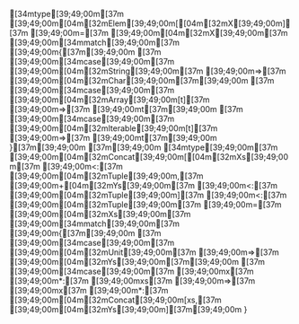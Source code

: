 [34mtype[39;49;00m[37m [39;49;00m[04m[32mElem[39;49;00m[[04m[32mX[39;49;00m][37m [39;49;00m=[37m [39;49;00m[04m[32mX[39;49;00m[37m [39;49;00m[34mmatch[39;49;00m[37m [39;49;00m{[37m[39;49;00m
[37m  [39;49;00m[34mcase[39;49;00m[37m [39;49;00m[04m[32mString[39;49;00m[37m [39;49;00m=>[37m [39;49;00m[04m[32mChar[39;49;00m[37m[39;49;00m
[37m  [39;49;00m[34mcase[39;49;00m[37m [39;49;00m[04m[32mArray[39;49;00m[t][37m [39;49;00m=>[37m [39;49;00mt[37m[39;49;00m
[37m  [39;49;00m[34mcase[39;49;00m[37m [39;49;00m[04m[32mIterable[39;49;00m[t][37m [39;49;00m=>[37m [39;49;00mt[37m[39;49;00m
}[37m[39;49;00m
[37m[39;49;00m
[34mtype[39;49;00m[37m [39;49;00m[04m[32mConcat[39;49;00m[[04m[32mXs[39;49;00m[37m [39;49;00m<:[37m [39;49;00m[04m[32mTuple[39;49;00m,[37m [39;49;00m+[04m[32mYs[39;49;00m[37m [39;49;00m<:[37m [39;49;00m[04m[32mTuple[39;49;00m][37m [39;49;00m<:[37m [39;49;00m[04m[32mTuple[39;49;00m[37m [39;49;00m=[37m [39;49;00m[04m[32mXs[39;49;00m[37m [39;49;00m[34mmatch[39;49;00m[37m [39;49;00m{[37m[39;49;00m
[37m  [39;49;00m[34mcase[39;49;00m[37m [39;49;00m[04m[32mUnit[39;49;00m[37m [39;49;00m=>[37m [39;49;00m[04m[32mYs[39;49;00m[37m[39;49;00m
[37m  [39;49;00m[34mcase[39;49;00m[37m [39;49;00mx[37m [39;49;00m*:[37m [39;49;00mxs[37m [39;49;00m=>[37m [39;49;00mx[37m [39;49;00m*:[37m [39;49;00m[04m[32mConcat[39;49;00m[xs,[37m [39;49;00m[04m[32mYs[39;49;00m][37m[39;49;00m
}
